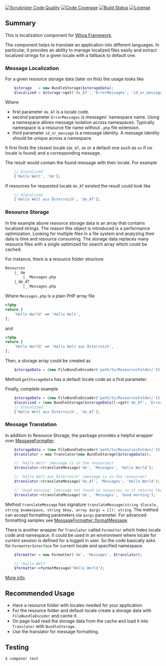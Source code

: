 [![Scrutinizer Code Quality](https://scrutinizer-ci.com/g/whoa-php/l10n/badges/quality-score.png?b=master)](https://scrutinizer-ci.com/g/whoa-php/l10n/?branch=master)
[![Code Coverage](https://scrutinizer-ci.com/g/whoa-php/l10n/badges/coverage.png?b=master)](https://scrutinizer-ci.com/g/whoa-php/l10n/?branch=master)
[![Build Status](https://travis-ci.org/whoa-php/l10n.svg?branch=master)](https://travis-ci.org/whoa-php/l10n)
[![License](https://img.shields.io/github/license/whoa-php/l10n.svg)](https://packagist.org/packages/whoa-php/l10n)

## Summary

This is localization component for [Whoa Framework](https://github.com/whoa-php/l10n).

The component helps to translate an application into different languages. In particular,  it provides an ability to manage localized files easily and extract localized strings for a given locale with a fallback to default one.

### Message Localization

For a given resource storage data (later on this) the usage looks like

```php
    $storage   = new BundleStorage($storageData);
    $localized = $storage->get('de_AT', 'ErrorMessages', 'id_or_message');
```

Where
- first parameter `de_AT` is a locale code.
- second parameter `ErrorMessages` is messages' namespace name. Using a namespace allows message isolation across namespaces. Typically namespace is a resource file name without `.php` file extension.
- third parameter `id_or_message` is a message identity. A message identity should be unique across a namespace.

It first finds the closest locale (`de_AT`, `de` or a default one such as `en` if no locale is found) and a corresponding message.

The result would contain the found message with their locale. For example

```php
    // $localized
    ['Hallo Welt', 'de'];
```

If resources for requested locale `de_AT` existed the result could look like
```php
    // $localized
    ['Hallo Welt aus Österreich', 'de_AT'];
```

### Resource Storage

In the example above resource storage data is an array that contains localized strings. The reason this object is introduced is a performance optimization. Looking for multiple files in a file system and analyzing their data is time and resource consuming. The storage data replaces many resource files with a single optimized for search array which could be cached.

For instance, there is a resource folder structure

```txt
Resources
    |_ de
        |_ Messages.php
    |_de_AT
        |_ Messages.php
```
Where `Messages.php` is a plain PHP array file

```php Resource/de/Messages.php
<?php
return [
    'Hello World' => 'Hallo Welt',
];
```
and

```php Resource/de_AT/Messages.php
<?php
return [
    'Hello World' => 'Hallo Welt aus Österreich',
];
```
Then, a storage array could be created as

```php
    $storageData = (new FileBundleEncoder('path/to/ResourcesFolder/'))->getStorageData('de');
```

Method `getStorageData` has a default locale code as a first parameter.

Finally, complete example
```php
    $storageData = (new FileBundleEncoder('path/to/ResourcesFolder/'))->getStorageData('de');
    $localized = (new BundleStorage($storageData))->get('de_AT', 'ErrorMessages', 'Hello World');
    // $localized
    ['Hallo Welt aus Österreich', 'de_AT'];
```

### Message Translation

In addition to Resource Storage, the package provides a helpful wrapper over [MessageFormatter](http://php.net/manual/en/class.messageformatter.php).

```php
    $storageData = (new FileBundleEncoder('path/to/ResourcesFolder/'))->getStorageData('en');
    $translator = new Translator(new BundleStorage($storageData));

    // 'Hallo Welt' (message is in the resources)
    $translator->translateMessage('de', 'Messages', 'Hello World');

    // 'Hallo Welt aus Österreich' (message is in the resources)
    $translator->translateMessage('de_AT', 'Messages', 'Hello World');

    // 'Good morning' (message not found in resources so it returns the key itself)
    $translator->translateMessage('de', 'Messages', 'Good morning');
```

Method `translateMessage` has signature `translateMessage(string $locale, string $namespace, string $key, array $args = []): string`. The method can accept formatting parameters via `$args` parameter. For advanced formatting samples see [MessageFormatter::formatMessage](http://php.net/manual/en/messageformatter.formatmessage.php).

There is another wrapper for `Translator` called `Formatter` which hides locale code and namespace. It could be used in an environment where locale for current session is defined for a logged in user. So the code basically asks for `FormatterInterface` for current locale and specified namespace.

```php
    $formatter = new Formatter('de', 'Messages', $translator);

    // 'Hallo Welt'
    $formatter->formatMessage('Hello World');

```

[More info](https://github.com/whoa-php/l10n).

## Recommended Usage

- Have a resource folder with locales needed for your application.
- For the resource folder and default locale create a storage data with `FileBundleEncoder` and cache it.
- On page load read the storage data from the cache and load it into `Translator` with `BundleStorage`.
- Use the translator for message formatting.

## Testing

```bash
$ composer test
```
